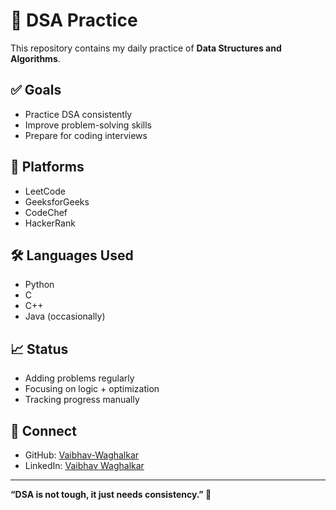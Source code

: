 # 🧠 DSA Practice

This repository contains my daily practice of **Data Structures and Algorithms**.

## ✅ Goals
- Practice DSA consistently
- Improve problem-solving skills
- Prepare for coding interviews

## 📌 Platforms
- LeetCode
- GeeksforGeeks
- CodeChef
- HackerRank

## 🛠️ Languages Used
- Python
- C
- C++
- Java (occasionally)

## 📈 Status
- Adding problems regularly
- Focusing on logic + optimization
- Tracking progress manually

## 🔗 Connect
- GitHub: [Vaibhav-Waghalkar](https://github.com/Vaibhav-Waghalkar)
- LinkedIn: [Vaibhav Waghalkar](https://www.linkedin.com/in/vaibhav-waghalkar)

---

**“DSA is not tough, it just needs consistency.” 💪**
